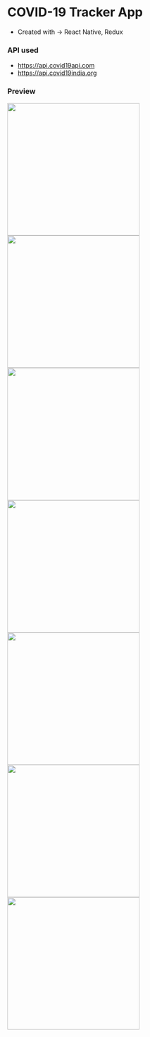 # COVID-19 Tracker App

* Created with -> React Native, Redux

### API used
* https://api.covid19api.com 
* https://api.covid19india.org

### Preview
<img src="https://user-images.githubusercontent.com/53527166/84351019-1dd4ea80-abd8-11ea-96be-95aeba800f97.png" width="300">
<img src="https://user-images.githubusercontent.com/53527166/84351024-20374480-abd8-11ea-971e-f765df318f21.png" width="300">
<img src="https://user-images.githubusercontent.com/53527166/84351034-23cacb80-abd8-11ea-9884-72f0f65586d8.png" width="300">
<img src="https://user-images.githubusercontent.com/53527166/84351040-275e5280-abd8-11ea-894e-585d6f5c3f85.png" width="300">
<img src="https://user-images.githubusercontent.com/53527166/84351044-288f7f80-abd8-11ea-91f5-95d59f01de2e.png" width="300">
<img src="https://user-images.githubusercontent.com/53527166/84351052-2cbb9d00-abd8-11ea-9777-81a03265bd9d.png" width="300">
<img src="https://user-images.githubusercontent.com/53527166/84351055-2e856080-abd8-11ea-98a3-074dedef758b.png" width="300">
